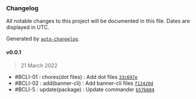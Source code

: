 ### Changelog

All notable changes to this project will be documented in this file. Dates are displayed in UTC.

Generated by [`auto-changelog`](https://github.com/CookPete/auto-changelog).

#### v0.0.1

> 21 March 2022

- #BCLI-01 : chores(dot files) : Add dot files [`33c697e`](https://github.com/borracciaBlu/banner-cli/commit/33c697efea3c808f9341a1b6fa7c16725378832d)
- #BCLI-02 : add(banner-cli) : Add banner-cli files [`f12420d`](https://github.com/borracciaBlu/banner-cli/commit/f12420d2d259a0b801807c4e86ae58713b5c191c)
- #BCLI-5 : update(package) : Update commander [`b57b684`](https://github.com/borracciaBlu/banner-cli/commit/b57b684ca1bd555ec9699a1ad7174ef42d4a43cc)
